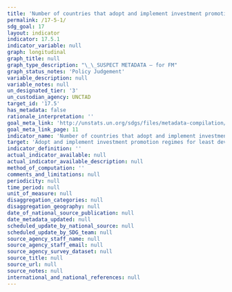 ```yaml
---
title: 'Number of countries that adopt and implement investment promotion regimes for least developed countries'
permalink: /17-5-1/
sdg_goal: 17
layout: indicator
indicator: 17.5.1
indicator_variable: null
graph: longitudinal
graph_title: null
graph_type_description: "\_\_SUSPECT METADATA – for FM"
graph_status_notes: 'Policy Judgement'
variable_description: null
variable_notes: null
un_designated_tier: '3'
un_custodian_agency: UNCTAD
target_id: '17.5'
has_metadata: false
rationale_interpretation: ''
goal_meta_link: 'http://unstats.un.org/sdgs/files/metadata-compilation/Metadata-Goal-17.pdf'
goal_meta_link_page: 11
indicator_name: 'Number of countries that adopt and implement investment promotion regimes for least developed countries'
target: 'Adopt and implement investment promotion regimes for least developed countries.'
indicator_definition: ''
actual_indicator_available: null
actual_indicator_available_description: null
method_of_computation: ''
comments_and_limitations: null
periodicity: null
time_period: null
unit_of_measure: null
disaggregation_categories: null
disaggregation_geography: null
date_of_national_source_publication: null
date_metadata_updated: null
scheduled_update_by_national_source: null
scheduled_update_by_SDG_team: null
source_agency_staff_name: null
source_agency_staff_email: null
source_agency_survey_dataset: null
source_title: null
source_url: null
source_notes: null
international_and_national_references: null
---
```

